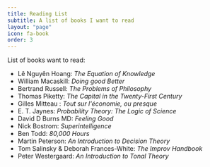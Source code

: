 ```yaml
---
title: Reading List
subtitle: A list of books I want to read
layout: "page"
icon: fa-book
order: 3
---
```


List of books want to read:

- Lê Nguyên Hoang: *The Equation of Knowledge*
- William Macaskill: *Doing good Better*
- Bertrand Russell: *The Problems of Philosophy*
- Thomas Piketty: *The Capital in the Twenty-First Century*
- Gilles Mitteau : *Tout sur l'économie, ou presque*
- E. T. Jaynes: *Probability Theory: The Logic of Science*
- David D Burns MD: *Feeling Good*
- Nick Bostrom: *Superintelligence*
- Ben Todd: *80,000 Hours*
- Martin Peterson: *An Introduction to Decision Theory*
- Tom Salinsky & Deborah Frances-White: *The Improv Handbook*
- Peter Westergaard: *An Introduction to Tonal Theory*
